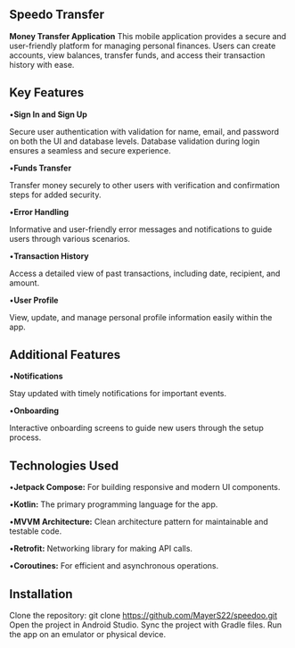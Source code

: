 ## Speedo Transfer
**Money Transfer Application**
This mobile application provides a secure and user-friendly platform for managing personal finances. Users can create accounts, view balances, transfer funds, and access their transaction history with ease.
## Key Features
•**Sign In and Sign Up**

Secure user authentication with validation for name, email, and password on both the UI and database levels.
Database validation during login ensures a seamless and secure experience.

•**Funds Transfer**

Transfer money securely to other users with verification and confirmation steps for added security.

•**Error Handling**

Informative and user-friendly error messages and notifications to guide users through various scenarios.

•**Transaction History**

Access a detailed view of past transactions, including date, recipient, and amount.

•**User Profile**

View, update, and manage personal profile information easily within the app.

## Additional Features
•**Notifications**

Stay updated with timely notifications for important events.

•**Onboarding**

Interactive onboarding screens to guide new users through the setup process.
## Technologies Used	
•**Jetpack Compose:** For building responsive and modern UI components.

•**Kotlin:** The primary programming language for the app.

•**MVVM Architecture:** Clean architecture pattern for maintainable and testable code.

•**Retrofit:** Networking library for making API calls.

•**Coroutines:** For efficient and asynchronous operations.

## Installation
Clone the repository:
git clone https://github.com/MayerS22/speedoo.git
Open the project in Android Studio.
Sync the project with Gradle files.
Run the app on an emulator or physical device.
